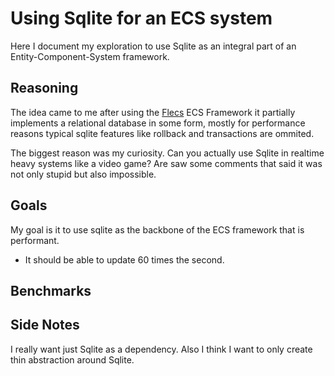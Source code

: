 # Using Sqlite for an ECS system

Here I document my exploration to use Sqlite as an integral part of an Entity-Component-System framework.

## Reasoning

The idea came to me after using the [Flecs](https://github.com/SanderMertens/flecs) ECS Framework it partially implements a relational database in some form, mostly for performance reasons typical sqlite features like rollback and transactions are ommited.

The biggest reason was my curiosity. Can you actually use Sqlite in realtime heavy systems like a video game? Are saw some comments that said it was not only stupid but also impossible.

## Goals

My goal is it to use sqlite as the backbone of the ECS framework that is performant.

- It should be able to update 60 times the second.

## Benchmarks

## Side Notes

I really want just Sqlite as a dependency. Also I think I want to only create thin abstraction around Sqlite.
